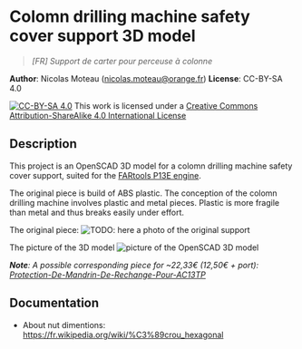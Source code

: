 # Colomn drilling machine safety cover support 3D model
  
> _[FR] Support de carter pour perceuse à colonne_

**Author**: Nicolas Moteau (nicolas.moteau@orange.fr)
**License**: CC-BY-SA 4.0 

[![CC-BY-SA 4.0](https://i.creativecommons.org/l/by-sa/4.0/88x31.png)](http://creativecommons.org/licenses/by-sa/4.0)
This work is licensed under a [Creative Commons Attribution-ShareAlike 4.0 International License](http://creativecommons.org/licenses/by-sa/4.0)

## Description

This project is an OpenSCAD 3D model for a colomn drilling machine safety cover support, suited for the [FARtools P13E engine](http://www.perceuse-colonne.info/perceuse-a-colonne-fartools-one-p-13e/).

The original piece is build of ABS plastic. The conception of the colomn drilling machine involves plastic and metal pieces. Plastic is more fragile than metal and thus breaks easily under effort.

The original piece:
![TODO: here a photo of the original support](url_de_l'image "The original support")

The picture of the 3D model
![picture of the OpenSCAD 3D model](safetyCoverSupport.png)

_**Note**: A possible corresponding piece for ~22,33€ (12,50€ + port): [Protection-De-Mandrin-De-Rechange-Pour-AC13TP](http://www.worken.fr/p/120/Perceuse-a-colonne/Protection-De-Mandrin-De-Rechange-Pour-AC13TP?gclid=EAIaIQobChMInuHzpuPQ2AIV9TLTCh1oWQ1CEAYYASABEgKHTPD_BwE)_

## Documentation

- About nut dimentions: https://fr.wikipedia.org/wiki/%C3%89crou_hexagonal
